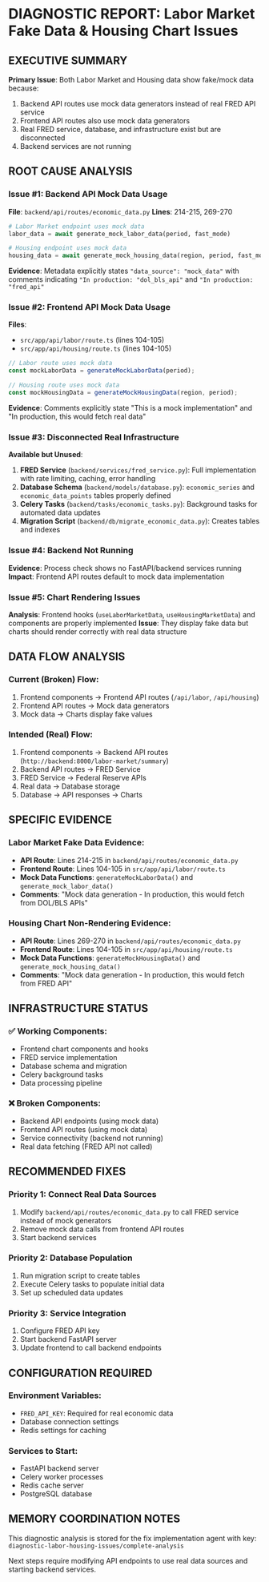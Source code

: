 # DIAGNOSTIC REPORT: Labor Market Fake Data & Housing Chart Issues

## EXECUTIVE SUMMARY

**Primary Issue**: Both Labor Market and Housing data show fake/mock data because:
1. Backend API routes use mock data generators instead of real FRED API service
2. Frontend API routes also use mock data generators
3. Real FRED service, database, and infrastructure exist but are disconnected
4. Backend services are not running

## ROOT CAUSE ANALYSIS

### Issue #1: Backend API Mock Data Usage
**File**: `backend/api/routes/economic_data.py`
**Lines**: 214-215, 269-270

```python
# Labor Market endpoint uses mock data
labor_data = await generate_mock_labor_data(period, fast_mode)

# Housing endpoint uses mock data  
housing_data = await generate_mock_housing_data(region, period, fast_mode)
```

**Evidence**: Metadata explicitly states `"data_source": "mock_data"` with comments indicating `"In production: "dol_bls_api"` and `"In production: "fred_api"`

### Issue #2: Frontend API Mock Data Usage
**Files**: 
- `src/app/api/labor/route.ts` (lines 104-105)
- `src/app/api/housing/route.ts` (lines 104-105)

```typescript
// Labor route uses mock data
const mockLaborData = generateMockLaborData(period);

// Housing route uses mock data
const mockHousingData = generateMockHousingData(region, period);
```

**Evidence**: Comments explicitly state "This is a mock implementation" and "In production, this would fetch real data"

### Issue #3: Disconnected Real Infrastructure
**Available but Unused**:
1. **FRED Service** (`backend/services/fred_service.py`): Full implementation with rate limiting, caching, error handling
2. **Database Schema** (`backend/models/database.py`): `economic_series` and `economic_data_points` tables properly defined
3. **Celery Tasks** (`backend/tasks/economic_tasks.py`): Background tasks for automated data updates
4. **Migration Script** (`backend/db/migrate_economic_data.py`): Creates tables and indexes

### Issue #4: Backend Not Running
**Evidence**: Process check shows no FastAPI/backend services running
**Impact**: Frontend API routes default to mock data implementation

### Issue #5: Chart Rendering Issues
**Analysis**: Frontend hooks (`useLaborMarketData`, `useHousingMarketData`) and components are properly implemented
**Issue**: They display fake data but charts should render correctly with real data structure

## DATA FLOW ANALYSIS

### Current (Broken) Flow:
1. Frontend components → Frontend API routes (`/api/labor`, `/api/housing`)
2. Frontend API routes → Mock data generators
3. Mock data → Charts display fake values

### Intended (Real) Flow:
1. Frontend components → Backend API routes (`http://backend:8000/labor-market/summary`)
2. Backend API routes → FRED Service
3. FRED Service → Federal Reserve APIs
4. Real data → Database storage
5. Database → API responses → Charts

## SPECIFIC EVIDENCE

### Labor Market Fake Data Evidence:
- **API Route**: Lines 214-215 in `backend/api/routes/economic_data.py`
- **Frontend Route**: Lines 104-105 in `src/app/api/labor/route.ts`
- **Mock Data Functions**: `generateMockLaborData()` and `generate_mock_labor_data()`
- **Comments**: "Mock data generation - In production, this would fetch from DOL/BLS APIs"

### Housing Chart Non-Rendering Evidence:
- **API Route**: Lines 269-270 in `backend/api/routes/economic_data.py`
- **Frontend Route**: Lines 104-105 in `src/app/api/housing/route.ts`
- **Mock Data Functions**: `generateMockHousingData()` and `generate_mock_housing_data()`
- **Comments**: "Mock data generation - In production, this would fetch from FRED API"

## INFRASTRUCTURE STATUS

### ✅ Working Components:
- Frontend chart components and hooks
- FRED service implementation
- Database schema and migration
- Celery background tasks
- Data processing pipeline

### ❌ Broken Components:
- Backend API endpoints (using mock data)
- Frontend API routes (using mock data)
- Service connectivity (backend not running)
- Real data fetching (FRED API not called)

## RECOMMENDED FIXES

### Priority 1: Connect Real Data Sources
1. Modify `backend/api/routes/economic_data.py` to call FRED service instead of mock generators
2. Remove mock data calls from frontend API routes
3. Start backend services

### Priority 2: Database Population
1. Run migration script to create tables
2. Execute Celery tasks to populate initial data
3. Set up scheduled data updates

### Priority 3: Service Integration
1. Configure FRED API key
2. Start backend FastAPI server
3. Update frontend to call backend endpoints

## CONFIGURATION REQUIRED

### Environment Variables:
- `FRED_API_KEY`: Required for real economic data
- Database connection settings
- Redis settings for caching

### Services to Start:
- FastAPI backend server
- Celery worker processes
- Redis cache server
- PostgreSQL database

## MEMORY COORDINATION NOTES

This diagnostic analysis is stored for the fix implementation agent with key: `diagnostic-labor-housing-issues/complete-analysis`

Next steps require modifying API endpoints to use real data sources and starting backend services.